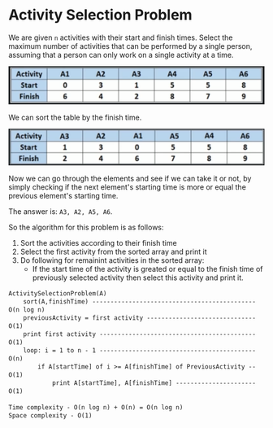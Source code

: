 # Activity Selection Problem

We are given `n` activities with their start and finish times. Select the maximum number of activities that can be performed by a single person, assuming that a person can only work on a single activity at a time.

![](../../images/2019-07-23-09-29-12.png)

We can sort the table by the finish time.

![](../../images/2019-07-23-09-30-05.png)

Now we can go through the elements and see if we can take it or not, by simply checking if the next element's starting time is more or equal the previous element's starting time.

The answer is: `A3, A2, A5, A6`.

So the algorithm for this problem is as follows:
1. Sort the activities according to their finish time
2. Select the first activity from the sorted array and print it
3. Do following for remainint activities in the sorted array:
    - If the start time of the activity is greated or equal to the finish time of previously selected activity then select this activity and print it.

```
ActivitySelectionProblem(A)
    sort(A,finishTime) --------------------------------------------- O(n log n)
    previousActivity = first activity ------------------------------ O(1)
    print first activity ------------------------------------------- O(1)
    loop: i = 1 to n - 1 ------------------------------------------- O(n)
        if A[startTime] of i >= A[finishTime] of PreviousActivity -- O(1)
            print A[startTime], A[finishTime] ---------------------- O(1)

Time complexity - O(n log n) + O(n) = O(n log n)
Space complexity - O(1)
```